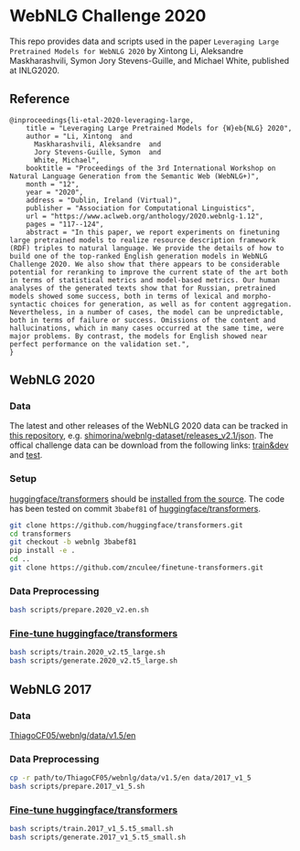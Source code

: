 <h1>WebNLG Challenge 2020</h1>

This repo provides data and scripts used in the paper `Leveraging Large Pretrained Models for WebNLG 2020` by Xintong Li, Aleksandre Maskharashvili, Symon Jory Stevens-Guille, and Michael White, published at INLG2020.

## Reference

```
@inproceedings{li-etal-2020-leveraging-large,
    title = "Leveraging Large Pretrained Models for {W}eb{NLG} 2020",
    author = "Li, Xintong  and
      Maskharashvili, Aleksandre  and
      Jory Stevens-Guille, Symon  and
      White, Michael",
    booktitle = "Proceedings of the 3rd International Workshop on Natural Language Generation from the Semantic Web (WebNLG+)",
    month = "12",
    year = "2020",
    address = "Dublin, Ireland (Virtual)",
    publisher = "Association for Computational Linguistics",
    url = "https://www.aclweb.org/anthology/2020.webnlg-1.12",
    pages = "117--124",
    abstract = "In this paper, we report experiments on finetuning large pretrained models to realize resource description framework (RDF) triples to natural language. We provide the details of how to build one of the top-ranked English generation models in WebNLG Challenge 2020. We also show that there appears to be considerable potential for reranking to improve the current state of the art both in terms of statistical metrics and model-based metrics. Our human analyses of the generated texts show that for Russian, pretrained models showed some success, both in terms of lexical and morpho-syntactic choices for generation, as well as for content aggregation. Nevertheless, in a number of cases, the model can be unpredictable, both in terms of failure or success. Omissions of the content and hallucinations, which in many cases occurred at the same time, were major problems. By contrast, the models for English showed near perfect performance on the validation set.",
}
```

## WebNLG 2020

### Data

The latest and other releases of the WebNLG 2020 data can be tracked in [this repository](https://gitlab.com/shimorina/webnlg-dataset), e.g. [shimorina/webnlg-dataset/releases_v2.1/json](https://gitlab.com/shimorina/webnlg-dataset/-/tree/master/release_v2.1/json).
The offical challenge data can be download from the following links:
[train&dev](https://webnlg-challenge.loria.fr/files/challenge2020_train_dev_v2.zip) and
[test](https://webnlg-challenge.loria.fr/files/rdf-to-text-generation-test-data-without-refs.zip).

### Setup

[huggingface/transformers](https://github.com/huggingface/transformers) should be [installed from the source](https://huggingface.co/transformers/installation.html#installing-from-source).
The code has been tested on commit `3babef81` of [huggingface/transformers](https://github.com/huggingface/transformers).

```bash
git clone https://github.com/huggingface/transformers.git
cd transformers
git checkout -b webnlg 3babef81
pip install -e .
cd ..
git clone https://github.com/znculee/finetune-transformers.git
```

### Data Preprocessing

```bash
bash scripts/prepare.2020_v2.en.sh
```

### [Fine-tune huggingface/transformers](https://github.com/znculee/finetune-transformers)

```bash
bash scripts/train.2020_v2.t5_large.sh
bash scripts/generate.2020_v2.t5_large.sh
```

## WebNLG 2017

### Data

[ThiagoCF05/webnlg/data/v1.5/en](https://github.com/ThiagoCF05/webnlg/tree/master/data/v1.5/en)

### Data Preprocessing


```bash
cp -r path/to/ThiagoCF05/webnlg/data/v1.5/en data/2017_v1_5
bash scripts/prepare.2017_v1_5.sh
```

### [Fine-tune huggingface/transformers](https://github.com/znculee/finetune-transformers)

```bash
bash scripts/train.2017_v1_5.t5_small.sh
bash scripts/generate.2017_v1_5.t5_small.sh
```
